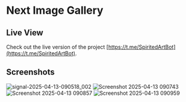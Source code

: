 # Next Image Gallery

## Live View
Check out the live version of the project [https://t.me/SpiritedArtBot](https://t.me/SpiritedArtBot).

## Screenshots

![signal-2025-04-13-090518_002](https://github.com/user-attachments/assets/533c6b5f-bfcd-428d-8aa0-34cb4c069897)
![Screenshot 2025-04-13 090743](https://github.com/user-attachments/assets/743a0bf4-8855-46b0-9893-dc2c8c276533)
![Screenshot 2025-04-13 090857](https://github.com/user-attachments/assets/dc2780dd-3dd3-467c-a74f-bdfd83d56db1)
![Screenshot 2025-04-13 090959](https://github.com/user-attachments/assets/6fd4f09e-d665-4715-ad79-b506bfe5934d)
